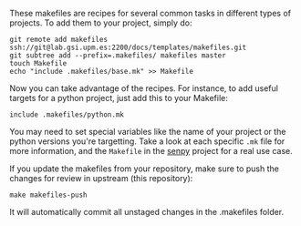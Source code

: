 These makefiles are recipes for several common tasks in different types of projects.
To add them to your project, simply do:

```
git remote add makefiles ssh://git@lab.gsi.upm.es:2200/docs/templates/makefiles.git
git subtree add --prefix=.makefiles/ makefiles master
touch Makefile
echo "include .makefiles/base.mk" >> Makefile
```

Now you can take advantage of the recipes.
For instance, to add useful targets for a python project, just add this to your Makefile:

```
include .makefiles/python.mk
```

You may need to set special variables like the name of your project or the python versions you're targetting.
Take a look at each specific `.mk` file for more information, and the `Makefile` in the [senpy](https://lab.gsi.upm.es/senpy/senpy) project for a real use case.

If you update the makefiles from your repository, make sure to push the changes for review in upstream (this repository):

```
make makefiles-push
```

It will automatically commit all unstaged changes in the .makefiles folder.
